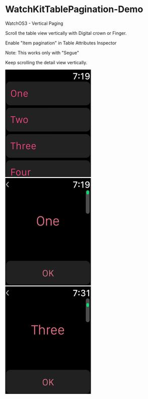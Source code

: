 # WatchKitTablePagination-Demo 

WatchOS3 - Vertical Paging

Scroll the table view vertically with Digital crown or Finger.

Enable "Item pagination" in Table Attributes Inspector

Note: This works only with "Segue"

Keep scrolling the detail view vertically.

![alt Tab](https://github.com/rrramanan/WatchKitTablePagination-Demo/blob/master/img/home.png) &nbsp;&nbsp;&nbsp;
![alt Tab](https://github.com/rrramanan/WatchKitTablePagination-Demo/blob/master/img/detail.png)&nbsp;&nbsp;&nbsp;
![alt Tab](https://github.com/rrramanan/WatchKitTablePagination-Demo/blob/master/img/detail1.png)
